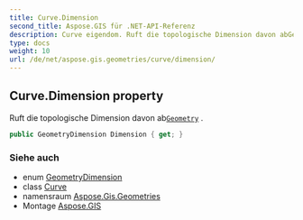 ```yaml
---
title: Curve.Dimension
second_title: Aspose.GIS für .NET-API-Referenz
description: Curve eigendom. Ruft die topologische Dimension davon abGeometry .
type: docs
weight: 10
url: /de/net/aspose.gis.geometries/curve/dimension/
---
```

## Curve.Dimension property

Ruft die topologische Dimension davon ab[`Geometry`](../../geometry/) .

```csharp
public GeometryDimension Dimension { get; }
```

### Siehe auch

* enum [GeometryDimension](../../geometrydimension/)
* class [Curve](../)
* namensraum [Aspose.Gis.Geometries](../../curve/)
* Montage [Aspose.GIS](../../../)


